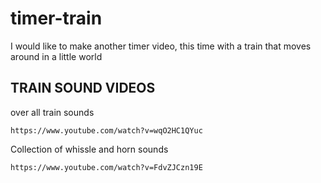 # timer-train

I would like to make another timer video, this time with a train that moves around in a little world

## TRAIN SOUND VIDEOS


over all train sounds
```
https://www.youtube.com/watch?v=wqO2HC1QYuc
```

Collection of whissle and horn sounds
```
https://www.youtube.com/watch?v=FdvZJCzn19E
```
